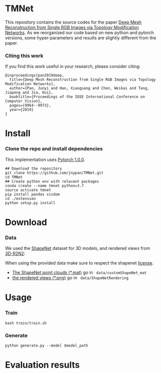 # TMNet
This repository contains the source codes for the paper 
[Deep Mesh Reconstruction from Single RGB Images via Topology Modification Networks](https://arxiv.org/abs/1909.00321).
As we reorganized our code based on new python and pytorch versions, some hyper-parameters and results are slightly different from the paper.

### Citing this work

If you find this work useful in your research, please consider citing:

```
@inproceedings{pan2019deep,
  title={Deep Mesh Reconstruction from Single RGB Images via Topology Modification Networks},
  author={Pan, Junyi and Han, Xiaoguang and Chen, Weikai and Tang, Jiapeng and Jia, Kui},
  booktitle={Proceedings of the IEEE International Conference on Computer Vision},
  pages={9964--9973},
  year={2019}
}
```
# Install

### Clone the repo and install dependencies

This implementation uses [Pytorch 1.0.0](http://pytorch.org/). 

```shell
## Download the repository
git clone https://github.com/jnypan/TMNet.git
cd TMNet
## Create python env with relevant packages
conda create --name tmnet python=3.7
source activate tmnet
pip install pandas visdom
cd ./extension
python setup.py install
```

# Download

### Data 

We used the [ShapeNet](https://www.shapenet.org/) dataset for 3D models, and rendered views from [3D-R2N2](https://github.com/chrischoy/3D-R2N2):

When using the provided data make sure to respect the shapenet [license](https://shapenet.org/terms).

* [The ShapeNet point clouds (*.mat)](https://drive.google.com/file/d/1Z0d8W4PJnWIoCqt1jM4ziSFd1tgBUHa6/view?usp=sharing) go in ``` data/customShapeNet_mat```
* [the rendered views (*.png)](https://drive.google.com/file/d/1eu2-Qm6T9AhjDkKP6IY-G__ti1N37VBr/view?usp=sharing) go in ``` data/ShapeNetRendering```

# Usage

### Train
```
bash train/train.sh
```

### Generate
```
python generate.py --model $model_path
```

# Evaluation results



